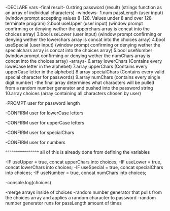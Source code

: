 -DECLARE vars
  -final result-
 0.string password (result) 
 (strings function as an array of individual characters)
  -windows-
 1.num passLength (user input)
  (window prompt accepting values 8-128. Values under 8 and over 128 terminate program)
 2.bool useUpper (user input)
  (window prompt confirming or denying wether the upperchars array is concat into the choices array)
 3.bool useLower (user input)
 (window prompt confirming or denying wether the lowerchars array is concat into the choices array)
 4.bool useSpecial (user input)
 (window prompt confirming or denying wether the specialchars array is concat into the choices array)
 5.bool useNumber 
 (window prompt confirming or denying wether the numChars array is concat into the choices array)
  -arrays-
 6.array lowerChars
 (Contains every loweCase letter in the alphebet)
 7.array upperChars
 (Contains every upperCase letter in the alphebet)
 8.array specialChars
 (Contains every valid special character for passwords)
 9.array numChars
 (contains every single digit number)
 -the final array determines what characters will be pulled from a random number generator and pushed into the password string
 10.array choices 
 (array containing all characters chosen by user)

-PROMPT user for password length

-CONFIRM user for lowerCase letters

-CONFIRM user for upperCase letters

-CONFIRM user for specialChars

-CONFIRM user for numbers

^^^^^^^^^^^^^^^^
all of this is already done from defining the variables

-IF useUpper = true, concat upperChars into choices;
-IF useLower = true, concat lowerChars into choices;
-IF useSpecial = true, concat specialChars into choices;
-IF useNumber = true, concat numChars into choices;

-console.log(choices)

-merge arrays inside of choices
-random number generator that pulls from the choices array and applies a random character to password
-random number generator runs for passLength amount of times
